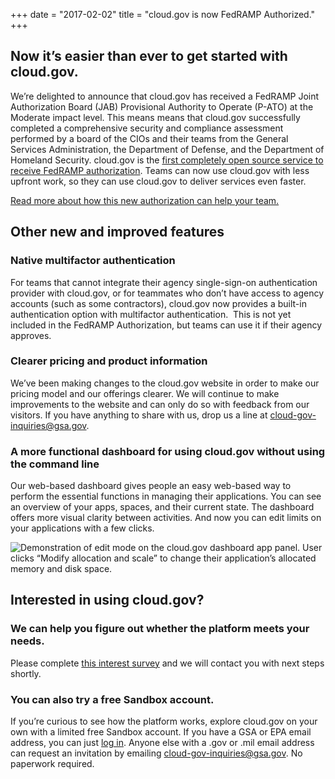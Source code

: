 +++
date = "2017-02-02"
title = "cloud.gov is now FedRAMP Authorized."
+++

## Now it’s easier than ever to get started with cloud.gov.
We’re delighted to announce that cloud.gov has received a FedRAMP Joint Authorization Board (JAB) Provisional Authority to Operate (P-ATO) at the Moderate impact level. This means means that cloud.gov successfully completed a comprehensive security and compliance assessment performed by a board of the CIOs and their teams from the General Services Administration, the Department of Defense, and the Department of Homeland Security. cloud.gov is the [first completely open source service to receive FedRAMP authorization](https://gsablogs.gsa.gov/gsablog/2017/02/02/cloud-gov-becomes-first-fully-open-source-fedramp-solution/). Teams can now use cloud.gov with less upfront work, so they can use cloud.gov to deliver services even faster.

[Read more about how this new authorization can help your team.](https://18f.gsa.gov/2017/02/02/cloud-gov-is-now-fedramp-authorized/)
<!--more-->

## Other new and improved features

### Native multifactor authentication
For teams that cannot integrate their agency single-sign-on authentication provider with cloud.gov, or for teammates who don’t have access to agency accounts (such as some contractors), cloud.gov now provides a built-in authentication option with multifactor authentication.  This is not yet included in the FedRAMP Authorization, but teams can use it if their agency approves.

### Clearer pricing and product information
We’ve been making changes to the cloud.gov website in order to make our pricing model and our offerings clearer. We will continue to make improvements to the website and can only do so with feedback from our visitors. If you have anything to share with us, drop us a line at cloud-gov-inquiries@gsa.gov.

### A more functional dashboard for using cloud.gov without using the command line
Our web-based dashboard gives people an easy web-based way to perform the essential functions in managing their applications. You can see an overview of your apps, spaces, and their current state. The dashboard offers more visual clarity between activities. And now you can edit limits on your applications with a few clicks.

![Demonstration of edit mode on the cloud.gov dashboard app panel. User clicks “Modify allocation and scale” to change their application’s allocated memory and disk space.](https://cloud.gov/img/cloud-gov_editapplimits.gif "Editing app limits in the dashboard")

## Interested in using cloud.gov?

### We can help you figure out whether the platform meets your needs.
Please complete [this interest survey](https://docs.google.com/a/gsa.gov/forms/d/e/1FAIpQLSevZfuJ_4KE-MZlm9gttYfsXQp0PJL7OR6k6LbZ9XnFn-oA6g/viewform) and we will contact you with next steps shortly.

### You can also try a free Sandbox account.
If you’re curious to see how the platform works, explore cloud.gov on your own with a limited free Sandbox account. If you have a GSA or EPA email address, you can just [log in](https://login.fr.cloud.gov/). Anyone else with a .gov or .mil email address can request an invitation by emailing cloud-gov-inquiries@gsa.gov. No paperwork required.
